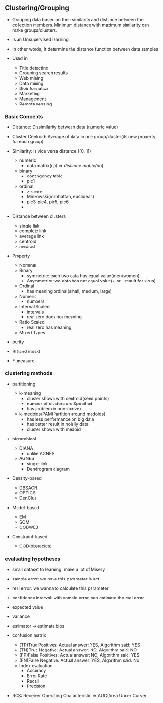 ## Clustering/Grouping

- Grouping data based on their similarity and distance between the collection members.
Minimum distance with maximum similarity can make groups/clusters.

- Is an Unsupervised learning

- In other words, It determine the distance function between data samples

- Used in
    - Title detecting
    - Grouping search results
    - Web mining
    - Data mining
    - Bioinformatics
    - Marketing
    - Management
    - Remote sensing
    
    
### Basic Concepts
- Distance: Dissimilarity between data (numeric value)
- Cluster Centroid: Average of data in one group/cluster(its new property for each group)
- Similarity: is vice versa distance ([0, 1])
    - numeric
        - data matrix(n*p) => distance matrix(n*n)
     - binary
        - contingency table 
        - pic1
     - ordinal
        - z-score
        - Minkowski(manhattan, euclidean)
        - pic3, pic4, pic5, pic6
        - 
- Distance between clusters 
    - single link
    - complete link
    - average link
    - centroid
    - mediod
        
- Property
    - Nominal
    - Binary
        - symmetric: each two data has equal value(men/women)
        - Asymmetric: two data has not equal value(+ or - result for virus)
    - Ordinal
        - has meaning ordinal(small, medium, large)
    - Numeric
        - numbers
    - Interval Scaled
        - intervals
        - real zero does not meaning
    - Ratio Scaled
        - real zero has meaning
    - Mixed Types
    
- purity
- RI(rand index)
- F-measure

    
### clustering methods
- partitioning
    - k-meaning
        - cluster shown with centroid(seed points)
        - number of clusters are Specified
        - has problem in non-convex
    - k-medoids/PAM(Partition around medoids)
        - has less performance on big data
        - has better result in noisily data
        - cluster shown with medoid
    
- hierarchical 
    - DIANA
        - unlike AGNES
    - AGNES
        - single-link
        - Dendrogram diagram
- Density-based
    - DBSACN
    - OPTICS
    - DenClue
- Model-based
    - EM
    - SOM
    - COBWEB
- Constraint-based
    - COD(obstacles)


### evaluating hypotheses
- small dataset to learning, make a lot of Misery
- sample error: we have this parameter in act
- real error: we wanna to calculate this parameter
- confidence interval: with sample error, can estimate the real error
- expected value
- variance
- estimator -> estimate bios
- confusion matrix
    - (TP)True Positives:  Actual answer: YES, Algorithm said: YES
    - (TN)True Negative:   Actual answer: NO,  Algorithm said: NO
    - (FP)False Positives: Actual answer: NO,  Algorithm said: YES
    - (FN)False Negative:  Actual answer: YES, Algorithm said: No
    - Index evaluation
        - Accuracy
        - Error Rate
        - Recall
        - Precision

- ROS: Receiver Operating Characteristic => AUC(Area Under Curve)
